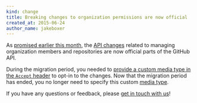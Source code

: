 ```yaml
---
kind: change
title: Breaking changes to organization permissions are now official
created_at: 2015-06-24
author_name: jakeboxer
---
```


As [promised earlier this month][notice], the [API changes][api-changes] related to managing organization members and repositories are now official parts of the GitHub API.

During the migration period, you needed to [provide a custom media type in the `Accept` header][migration-period] to opt-in to the changes. Now that the migration period has ended, you no longer need to specify this custom [media type][media-types].

If you have any questions or feedback, please [get in touch with us][contact]!

[notice]: /changes/2015-06-10-breaking-changes-to-organization-permissions-coming-on-june-24
[api-changes]: /changes/2014-12-08-organization-permissions-api-preview/
[contact]: https://github.com/contact?form[subject]=Organization+Permissions+API
[media-types]: /v3/media
[migration-period]: /changes/2015-06-10-breaking-changes-to-organization-permissions-coming-on-june-24/#migration-period
